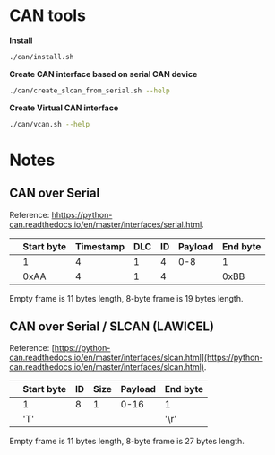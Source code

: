 # CAN tools

**Install**

```bash
./can/install.sh
```

**Create CAN interface based on serial CAN device**

```bash
./can/create_slcan_from_serial.sh --help
```

**Create Virtual CAN interface**

```bash
./can/vcan.sh --help
```

# Notes

## CAN over Serial

Reference: [hhttps://python-can.readthedocs.io/en/master/interfaces/serial.html](https://python-can.readthedocs.io/en/master/interfaces/serial.html).

| | Start byte | Timestamp | DLC | ID | Payload | End byte |
|-| ---------- | --------- | --- | -- | ------- | -------- |
| | 1          | 4         | 1   | 4  | 0-8     | 1        |
| | 0xAA       | 4         | 1   | 4  |         | 0xBB     |

Empty frame is 11 bytes length, 8-byte frame is 19 bytes length.

## CAN over Serial / SLCAN (LAWICEL)

Reference: [https://python-can.readthedocs.io/en/master/interfaces/slcan.html](https://python-can.readthedocs.io/en/master/interfaces/slcan.html).

| | Start byte | ID | Size | Payload | End byte |
|-| ---------- | -- | ---- | ------- | -------- |
| | 1          | 8  | 1    | 0-16    | 1        |
| | 'T'        |    |      |         | '\r'     |

Empty frame is 11 bytes length, 8-byte frame is 27 bytes length.
